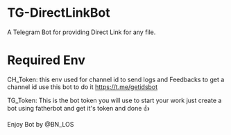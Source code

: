 # TG-DirectLinkBot
A Telegram Bot for providing Direct Link for any file.


# Required Env
CH_Token: this env used for channel id to send logs and Feedbacks to get a channel id use this bot to do it
https://t.me/getidsbot

TG_Token: This is the bot token you will use to start your work just create a bot using fatherbot and get it's token and done 👍

Enjoy
Bot by @BN_LOS
